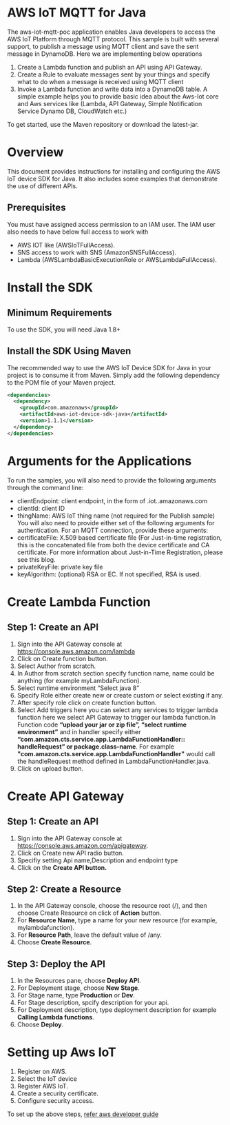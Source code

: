 # AWS IoT MQTT for Java
The aws-iot-mqtt-poc application enables Java developers to access the AWS IoT Platform through MQTT protocol. This sample is built with several support, to publish a message using MQTT client and save the sent message in DynamoDB.
Here we are implementing below operations 
1.	Create a Lambda function and publish an API using API Gateway.
2.	Create a Rule to evaluate messages sent by your things and specify what to do when a message is received using MQTT client
3.	Invoke a Lambda function and write data into a DynamoDB table. 
A simple example helps you to provide basic idea about the Aws-Iot core and Aws services like (Lambda, API Gateway, Simple Notification Service Dynamo DB, CloudWatch etc.)

To get started, use the Maven repository or download the latest-jar.

# Overview
This document provides instructions for installing and configuring the AWS IoT device SDK for Java. It also includes some examples that demonstrate the use of different APIs.

## Prerequisites
You must have assigned access permission to an IAM user. The IAM user also needs to have below full access to work with
* AWS IOT like (AWSIoTFullAccess).
* SNS access to work with SNS (AmazonSNSFullAccess).
* Lambda (AWSLambdaBasicExecutionRole or AWSLambdaFullAccess).

# Install the SDK
## Minimum Requirements
To use the SDK, you will need Java 1.8+
##  Install the SDK Using Maven
The recommended way to use the AWS IoT Device SDK for Java in your project is to consume it from Maven. Simply add the following dependency to the POM file of your Maven project.
``` xml
<dependencies>
  <dependency>
    <groupId>com.amazonaws</groupId>
    <artifactId>aws-iot-device-sdk-java</artifactId>
    <version>1.1.1</version>
  </dependency>
</dependencies>
```
# Arguments for the Applications
To run the samples, you will also need to provide the following arguments through the command line:
* clientEndpoint: client endpoint, in the form of <prefix>.iot.<region>.amazonaws.com
* clientId: client ID
* thingName: AWS IoT thing name (not required for the Publish sample)
You will also need to provide either set of the following arguments for authentication. For an MQTT connection, provide these arguments:
* certificateFile: X.509 based certificate file (For Just-in-time registration, this is the concatenated file from both the device certificate and CA certificate. For more information about Just-in-Time Registration, please see this blog.
* privateKeyFile: private key file
* keyAlgorithm: (optional) RSA or EC. If not specified, RSA is used.
  
# Create Lambda Function

##  Step 1: Create an API

1.	Sign into the API Gateway console at https://console.aws.amazon.com/lambda
2.	Click on Create function button.
3.	Select Author from scratch.
4.	In Author from scratch section specify function name, name could be anything (for example myLambdaFunction).
5.	Select runtime environment “Select java 8”
6.	Specify Role either create new or create custom or select existing if any.
7.	After specify role click on create function button.
8.	Select Add triggers here you can select any services to trigger lambda function here we select API Gateway to trigger our lambda function.In Function code **“upload your jar or zip file”, “select runtime environment”** and in handler specify either **“com.amazon.cts.service.app.LambdaFunctionHandler:: handleRequest” or package.class-name**. For example
**"com.amazon.cts.service.app.LambdaFunctionHandler"** would call the handleRequest method defined in LambdaFunctionHandler.java.
9.	Click on upload button.

# Create API Gateway
##  Step 1: Create an API
1.	Sign into the API Gateway console at https://console.aws.amazon.com/apigateway.
2.	Click on Create new API radio button.
3.	Specifiy setting Api name,Description and endpoint type 
4.	Click on the **Create API button.**

##  Step 2: Create a Resource
1.	In the API Gateway console, choose the resource root (/), and then choose Create Resource on click of **Action** button.
2.	For **Resource Name**, type a name for your new resource (for example, mylambdafunction).
3.	For **Resource Path**, leave the default value of /any.
4.	Choose **Create Resource**.

##  Step 3: Deploy the API
1.	In the Resources pane, choose **Deploy API**.
2.	For Deployment stage, choose **New Stage**.
3.	For Stage name, type **Production** or **Dev**.
4.	For Stage description, spcify description for your api.
5.	For Deployment description, type deployment description for example **Calling Lambda functions**.
6.	Choose **Deploy**.

# Setting up Aws IoT
1.	Register on AWS.
2.	Select the IoT device 
3.	Register AWS IoT.
4.	Create a security certificate.
5.	Configure security access.

To set up the above steps, [refer aws developer guide](https://docs.aws.amazon.com/iot/latest/developerguide/iot-console-signin.html)

